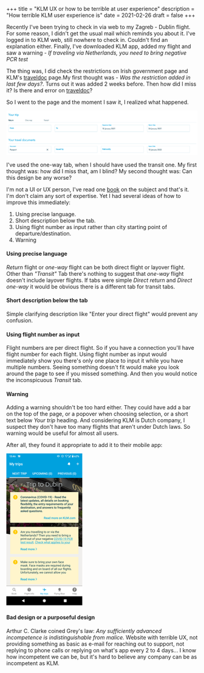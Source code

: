 +++
title = "KLM UX or how to be terrible at user experience"
description = "How terrible KLM user experience is"
date = 2021-02-26
draft = false
+++

Recently I've been trying to check in via web to my Zagreb - Dublin flight. For some reason, I didn't get the usual mail which reminds you about it. I've logged in to KLM web, still nowhere to check in. Couldn't find an explanation either. Finally, I've downloaded KLM app, added my flight and saw a warning - _If traveling via Netherlands, you need to bring negative PCR test_

The thing was, I did check the restrictions on Irish government page and  KLM's [traveldoc](https://klm.traveldoc.aero/) page.My first thought was - _Was the restriction added in last few days?_. Turns out it was added 2 weeks before. Then how did I miss it? Is there and error on [traveldoc](https://klm.traveldoc.aero/)?

So I went to the page and the moment I saw it, I realized what happened.

![Klm](/images/klm_traveldoc.png)

I've used the one-way tab, when I should have used the transit one. My first thought was: how did I miss that, am I blind? My second thought was: Can this design be any worse?

I'm not a UI or UX person, I've read one [book](https://mitpress.mit.edu/books/design-everyday-things) on the subject and that's it. I'm don't claim any sort of expertise. Yet I had several ideas of how to improve this immediately:
1. Using precise language.
2. Short description below the tab.
3. Using flight number as input rather than city starting point of departure/destination.
4. Warning

#### Using precise language

_Return_ flight or _one-way_ flight can be both direct flight or layover flight. Other than _"Transit"_ Tab there's nothing to suggest that _one-way_ flight doesn't include layover flights.
If tabs were simple _Direct return_ and _Direct one-way_ it would be obvious there is a different tab for transit tabs.

#### Short description below the tab

Simple clarifying description like "Enter your direct flight" would prevent any confusion.

#### Using flight number as input 

Flight numbers are per direct flight. So if you have a connection you'll have flight number for each flight. Using flight number as input would immediately show you there's only one place to input it while you have multiple numbers. Seeing something doesn't fit would make you look around the page to see if you missed something. And then you would notice the inconspicuous _Transit_ tab.

#### Warning 

Adding a warning shouldn't be too hard either. They could have add a bar on the top of the page, or a popover when choosing selection, or a short text below _Your trip_ heading. And considering KLM is Dutch company, I suspect they don't have too many flights that aren't under Dutch laws. So warning would be useful for almost all users.

After all, they found it appropriate to add it to their mobile app:

![Klm Mobile](/images/klm_mobile.png)


#### Bad design or a purposeful design

Arthur C. Clarke coined Grey's law: _Any sufficiently advanced incompetence is indistinguishable from malice._ Website with terrible UX, not providing something as basic as e-mail for reaching out to support, not replying to phone calls or replying on what's app every 2 to 4 days... I know how incompetent we can be, but it's hard to believe any company can be as incompetent as KLM. 
